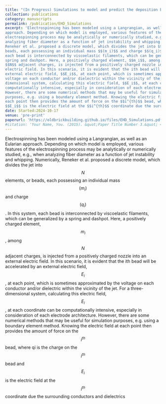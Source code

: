 ```yaml
---
title: "(In Progress) Simulations to model and predict the deposition behavior of electrohydrodynamic manufacturing processes"
collection: publications
category: manuscripts
permalink: /publication/EHD_Simulations
excerpt: 'Electrospinning has been modeled using a Langrangian, as well as an Eularian
approach. Depending on which model is employed, various features of the
electrospinning process may be analytically or numerically studied, e.g., when
analyzing fiber diameter as a function of jet instability and whipping. Numerically,
Reneker et al. proposed a discrete model, which divides the jet into $$N$$ elements, or
beads, each possessing an individual mass $$(m_i)$$ and charge $$(q_i)$$. In this system,
each bead is interconnected by viscoelastic filaments, which can be generalized by a
spring and dashpot. Here, a positively charged element, $$m_i$$, among
$$N$$ adjacent charges, is injected from a positively charged nozzle into an external
electric field. In this scenario, it is evident that the ith bead will be accelerated by an
external electric field, $$E_i$$, at each point, which is sometimes approximated by the
voltage on each conductor and/or dielectric within the vicinity of the jet. For a three-
dimensional system, calculating this electric field, $$E_i$$, at each coordinate can be
computationally intensive, especially in consideration of each electrode architecture.
However, there are some numerical methods that may be useful for simulation
purposes, e.g. using a boundary element method. Knowing the electric field at
each point then provides the amount of force on the $$i^{th}$$ bead, where qi is the charge on the $$i^{th}$$ bead and
$$E_i$$ is the electric field at the $$i^{th}$$ coordinate due the surrounding conductors and dielectrics...'
date: Started:2024-10-17
venue: 'pre-print'
paperurl: 'https://oldbrickbuilding.github.io/files/EHD_Simulations.pdf'
#citation: 'Your Name, You. (2015). &quot;Paper Title Number 3.&quot; <i>Journal 1</i>. 1(3).'
---
```

Electrospinning has been modeled using a Langrangian, as well as an Eularian
approach. Depending on which model is employed, various features of the
electrospinning process may be analytically or numerically studied, e.g., when
analyzing fiber diameter as a function of jet instability and whipping. Numerically,
Reneker et al. proposed a discrete model, which divides the jet into $$N$$ elements, or
beads, each possessing an individual mass $$(m_i)$$ and charge $$(q_i)$$. In this system,
each bead is interconnected by viscoelastic filaments, which can be generalized by a
spring and dashpot. Here, a positively charged element, $$m_i$$, among
$$N$$ adjacent charges, is injected from a positively charged nozzle into an external
electric field. In this scenario, it is evident that the ith bead will be accelerated by an
external electric field, $$E_i$$, at each point, which is sometimes approximated by the
voltage on each conductor and/or dielectric within the vicinity of the jet. For a three-
dimensional system, calculating this electric field, $$E_i$$, at each coordinate can be
computationally intensive, especially in consideration of each electrode architecture.
However, there are some numerical methods that may be useful for simulation
purposes, e.g. using a boundary element method. Knowing the electric field at
each point then provides the amount of force on the $$i^{th}$$ bead, where qi is the charge on the $$i^{th}$$ bead and
$$E_i$$ is the electric field at the $$i^{th}$$ coordinate due the surrounding conductors and dielectrics
